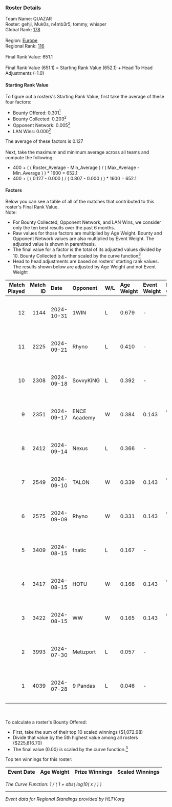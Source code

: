 ### Roster Details<br />
Team Name: QUAZAR<br />
Roster: gehji, Muk0s, n4mb3r5, tommy, whisper<br />
Global Rank: [178](../../standings_global_2025_01_17.md)<br />
<br />
Region: [Europe]( ../../standings_europe_2025_01_17.md)<br />
Regional Rank: [116]( ../../standings_europe_2025_01_17.md)<br />
<br />
Final Rank Value:  651.1<br />
<br />
Final Rank Value (651.1) = Starting Rank Value (652.1) + Head To Head Adjustments (-1.0)<br />

#### Starting Rank Value<br />
To figure out a rosters's Starting Rank Value, first take the average of these four factors:<br />
- Bounty Offered: 0.301[<sup>1</sup>](#table2)
- Bounty Collected: 0.203[<sup>2</sup>](#table1)
- Opponent Network: 0.005[<sup>2</sup>](#table1)
- LAN Wins: 0.000[<sup>2</sup>](#table1)

The average of these factors is 0.127<br />
<br />
Next, take the maximum and minimum average across all teams and compute the following:<br />
- 400 + ( ( Roster_Average - Min_Average ) / ( Max_Average - Min_Average ) ) * 1600 = 652.1
- 400 + ( ( 0.127 - 0.000 ) / ( 0.807 - 0.000 ) ) * 1600 = 652.1


#### Factors<br />
Below you can see a table of all of the matches that contributed to this roster's Final Rank Value.<br />
Note:<br />

- For Bounty Collected, Opponent Network, and LAN Wins, we consider only the ten best results over the past 6 months.
- Raw values for those factors are multiplied by Age Weight. Bounty and Opponent Network values are also multiplied by Event Weight. The adjusted value is shown in parenthesis.
- The final value for a factor is the total of its adjusted values divided by 10. Bounty Collected is further scaled by the curve function[<sup>3</sup>](#curveFunction)
- Head to head adjustments are based on rosters' starting rank values. The results shown below are adjusted by Age Weight and not Event Weight
<span id="table1"></span><br />


| Match Played | Match ID | Date       | Opponent     | W/L | Age Weight | Event Weight | Bounty Collected | Opponent Network | LAN Wins  | H2H Adj. | Roster                                |
| -: | -: | :- | :- | :- | :- | :- | :- | :- | :- | -: | :- |
|           12 |     1144 | 2024-10-31 | 1WIN         | L   | 0.679      | -            | -                | -                | -         |    -9.70 | gehji, Muk0s, n4mb3r5, tommy, whisper |
|           11 |     2225 | 2024-09-21 | Rhyno        | L   | 0.410      | -            | -                | -                | -         |    -5.05 | gehji, Muk0s, n4mb3r5, tommy, whisper |
|           10 |     2308 | 2024-09-18 | SovvyKiNG    | L   | 0.392      | -            | -                | -                | -         |    -7.71 | gehji, Muk0s, n4mb3r5, tommy, whisper |
|            9 |     2351 | 2024-09-17 | ENCE Academy | W   | 0.384      | 0.143        | 0.014 (0.001)    | 0.285 (0.016)    | 0 (0.000) |     7.61 | gehji, Muk0s, n4mb3r5, tommy, whisper |
|            8 |     2412 | 2024-09-14 | Nexus        | L   | 0.366      | -            | -                | -                | -         |    -0.16 | gehji, Muk0s, n4mb3r5, tommy, whisper |
|            7 |     2549 | 2024-09-10 | TALON        | W   | 0.339      | 0.143        | 0.000 (0.000)    | 0.141 (0.007)    | 0 (0.000) |     4.68 | gehji, Muk0s, n4mb3r5, tommy, whisper |
|            6 |     2575 | 2024-09-09 | Rhyno        | W   | 0.331      | 0.143        | 0.008 (0.000)    | 0.210 (0.010)    | 0 (0.000) |     6.54 | gehji, Muk0s, n4mb3r5, tommy, whisper |
|            5 |     3409 | 2024-08-15 | fnatic       | L   | 0.167      | -            | -                | -                | -         |    -0.31 | gehji, Muk0s, n4mb3r5, tommy, whisper |
|            4 |     3417 | 2024-08-15 | HOTU         | W   | 0.166      | 0.143        | 0.001 (0.000)    | 0.408 (0.010)    | 0 (0.000) |     3.16 | gehji, Muk0s, n4mb3r5, tommy, whisper |
|            3 |     3422 | 2024-08-15 | WW           | W   | 0.165      | 0.143        | 0.000 (0.000)    | 0.125 (0.003)    | 0 (0.000) |     1.76 | gehji, Muk0s, n4mb3r5, tommy, whisper |
|            2 |     3993 | 2024-07-30 | Metizport    | L   | 0.057      | -            | -                | -                | -         |    -1.25 | gehji, Muk0s, n4mb3r5, tommy, whisper |
|            1 |     4039 | 2024-07-28 | 9 Pandas     | L   | 0.046      | -            | -                | -                | -         |    -0.57 | gehji, Muk0s, n4mb3r5, tommy, whisper |

<br />
<span id="table2"></span><br />
To calculate a roster's Bounty Offered:<br />

- First, take the sum of their top 10 scaled winnings ($1,072.98)
- Divide that value by the 5th highest value among all rosters ($225,816.70)
- The final value (0.00) is scaled by the curve function.[<sup>3</sup>](#curveFunction)

Top ten winnings for this roster:<br />

| Event Date | Age Weight | Prize Winnings | Scaled Winnings |
| :- | -: | :- | :- |


<span id="curveFunction"></span>_The Curve Function: 1 / ( 1 + abs( log10( x ) ) )_<br />

---
_Event data for Regional Standings provided by HLTV.org_<br />
